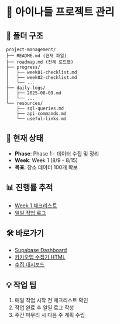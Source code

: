 # 🚀 아이나들 프로젝트 관리

## 📁 폴더 구조
```
project-management/
├── README.md (현재 파일)
├── roadmap.md (전체 로드맵)
├── progress/
│   ├── week01-checklist.md
│   ├── week02-checklist.md
│   └── ...
├── daily-logs/
│   ├── 2025-08-09.md
│   └── ...
└── resources/
    ├── sql-queries.md
    ├── api-commands.md
    └── useful-links.md
```

## 🎯 현재 상태
- **Phase**: Phase 1 - 데이터 수집 및 정리
- **Week**: Week 1 (8/9 - 8/15)
- **목표**: 장소 데이터 100개 확보

## 📊 진행률 추적
- [Week 1 체크리스트](./progress/week01-checklist.md)
- [일일 작업 로그](./daily-logs/)

## 🛠️ 바로가기
- [Supabase Dashboard](https://supabase.com/dashboard/project/khpubcicxqaweviflvxr)
- [카카오맵 수집기 HTML](../src/tools/kakao-collector.html)
- [수집 대시보드](../src/tools/collection-dashboard.html)

## 💡 작업 팁
1. 매일 작업 시작 전 체크리스트 확인
2. 작업 완료 후 일일 로그 작성
3. 주간 마무리 시 다음 주 계획 수립